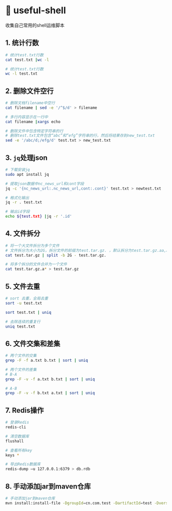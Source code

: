 # :hammer: useful-shell
收集自己常用的shell运维脚本

## 1. 统计行数
```sh
# 统计test.txt行数
cat test.txt |wc -l

# 统计test.txt行数
wc -l test.txt
```

## 2. 删除文件空行
```sh
# 删除文档filename中空行
cat filename | sed -e '/^$/d' > filename

# 多行内容显示在一行中
cat filename |xargs echo

# 删除文件中包含特定字符串的行
# 删除test.txt文件包含“abc”和“efg”字符串的行，然后将结果存到new_test.txt
sed -e '/abc/d;/efg/d' test.txt > new_test.txt
```

## 3. `jq`处理json
```sh
# 下载安装jq
sudo apt install jq

# 提取json数据中nc_news_url和cont字段
jq -c '{nc_news_url:.nc_news_url,cont:.cont}' test.txt > newtest.txt

# 格式化输出
jq -r . test.txt

# 输出id字段
echo ${test.txt} |jq -r '.id'
```

## 4. 文件拆分
```sh
# 将一个大文件拆分为多个文件
# 文件拆分为大小为2G，拆分文件的前缀为test.tar.gz. ，默认拆分为test.tar.gz.aa,ab,ac...
cat test.tar.gz | split -b 2G - test.tar.gz.

# 将多个拆分的文件合并为一个文件
cat test.tar.gz.a* > test.tar.gz
```

## 5. 文件去重
```sh
# sort 去重，全局去重
sort -u test.txt
```

 ```sh
 sort test.txt | uniq
 ```

```sh
# 去除连续的重复行
uniq test.txt
```

## 6. 文件交集和差集
```sh
# 两个文件的交集
grep -F -f a.txt b.txt | sort | uniq
```

```sh
# 两个文件的差集
# B-A
grep -F -v -f a.txt b.txt | sort | uniq
```

```sh
# A-B
grep -F -v -f b.txt a.txt | sort | uniq
```

## 7. Redis操作

```sh
# 登录Redis
redis-cli
```

```sh
# 清空数据库
flushall
```

```sh
# 查看所有key
keys *
```

```sh
# 导出Redis数据库
redis-dump –u 127.0.0.1:6379 > db.rdb
```

## 8. 手动添加jar到maven仓库

```sh
# 手动添加jar到maven仓库
mvn install:install-file -DgroupId=cn.com.test -DartifactId=test -Dversion=1.0.0 -Dpackaging=jar -Dfile=test.jar
```
